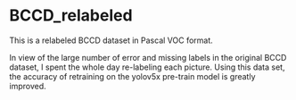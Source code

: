 # BCCD_relabeled
This is a relabeled BCCD dataset in Pascal VOC format.

In view of the large number of error and missing labels in the original BCCD dataset, I spent the whole day re-labeling each picture.
Using this data set, the accuracy of retraining on the yolov5x pre-train model is greatly improved.
